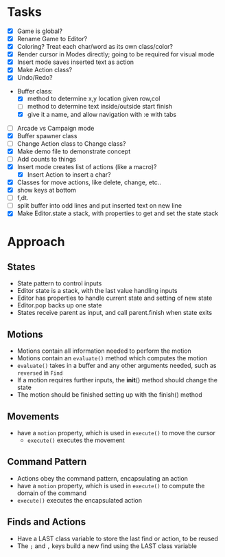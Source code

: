 # Tasks
- [x] Game is global?
- [x] Rename Game to Editor?
- [x] Coloring? Treat each char/word as its own class/color?
- [x] Render cursor in Modes directly; going to be required for visual mode
- [x] Insert mode saves inserted text as action
- [x] Make Action class?
- [x] Undo/Redo?
- Buffer class:
  - [x] method to determine x,y location given row,col
  - [ ] method to determine text inside/outside start finish
  - [x] give it a name, and allow navigation with :e <file> with tabs
- [ ] Arcade vs Campaign mode
- [x] Buffer spawner class
- [ ] Change Action class to Change class?
- [x] Make demo file to demonstrate concept
- [ ] Add counts to things
- [x] Insert mode creates list of actions (like a macro)?
  - [x] Insert Action to insert a char?
- [x] Classes for move actions, like delete, change, etc..
- [x] show keys at bottom
- [ ] f,dt.
- [ ] split buffer into odd lines and put inserted text on new line
- [x] Make Editor.state a stack, with properties to get and set the state stack

# Approach

## States
  - State pattern to control inputs
  - Editor state is a stack, with the last value handling inputs
  - Editor has properties to handle current state and setting of new state
  - Editor.pop backs up one state
  - States receive parent as input, and call parent.finish when state exits


## Motions
  - Motions contain all information needed to perform the motion
  - Motions contain an `evaluate()` method which computes the motion 
  - `evaluate()` takes in a buffer and any other arguments needed, such as `reversed` in `Find`
  - If a motion requires further inputs, the __init__() method should change the state
  - The motion should be finished setting up with the finish() method

## Movements
- have a `motion` property, which is used in `execute()` to move the cursor
  - `execute()` executes the movement

## Command Pattern
  - Actions obey the command pattern, encapsulating an action
  - have a `motion` property, which is used in `execute()` to compute the domain of the command
  - `execute()` executes the encapsulated action

## Finds and Actions
  - Have a LAST class variable to store the last find or action, to be reused
  - The `;` and `,` keys build a new find using the LAST class variable
